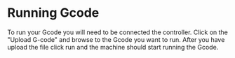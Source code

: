 # Running Gcode

To run your Gcode you will need to be connected the controller. Click on the "Upload G-code" and browse to the Gcode you want to run. After you have upload the file click run and the machine should start running the Gcode.